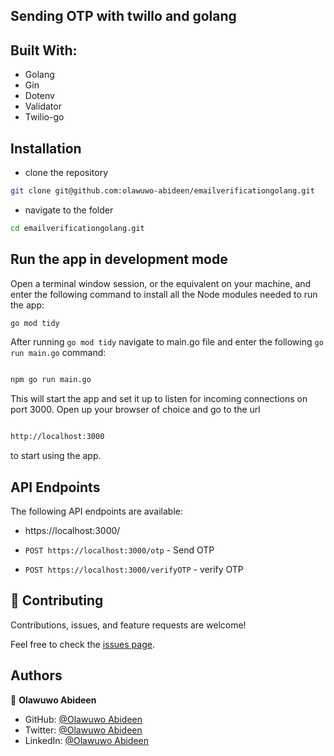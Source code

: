 ## Sending OTP with twillo and golang 

## Built With:

- Golang
- Gin
- Dotenv
- Validator
- Twilio-go

## Installation

- clone the repository

```sh
git clone git@github.com:olawuwo-abideen/emailverificationgolang.git

```

- navigate to the folder

```sh
cd emailverificationgolang.git
```

## Run the app in development mode

Open a terminal window session, or the equivalent on your machine, and enter the following command to install all the
Node modules needed to run the app:

```sh
go mod tidy 

```

After running `go mod tidy` navigate to main.go file and enter the following `go run main.go` command:

```sh

npm go run main.go

```

This will start the app and set it up to listen for incoming connections on port 3000. Open up your browser of choice
and go to the url

```sh

http://localhost:3000

```

to start using the app.

## API Endpoints

The following API endpoints are available:

- https://localhost:3000/

- `POST https://localhost:3000/otp` - Send OTP
- `POST https://localhost:3000/verifyOTP` - verify OTP

## 🤝 Contributing

Contributions, issues, and feature requests are welcome!

Feel free to check the [issues page](https://github.com/olawuwo-abideen/emailverificationgolang/issues).

## Authors

👤 **Olawuwo Abideen**

- GitHub: [@Olawuwo Abideen](https://github.com/olawuwo-abideen)
- Twitter: [@Olawuwo Abideen](https://twitter.com/olawuwo_abideen)
- LinkedIn: [@Olawuwo Abideen](https://www.linkedin.com/in/olawuwo-abideen/)